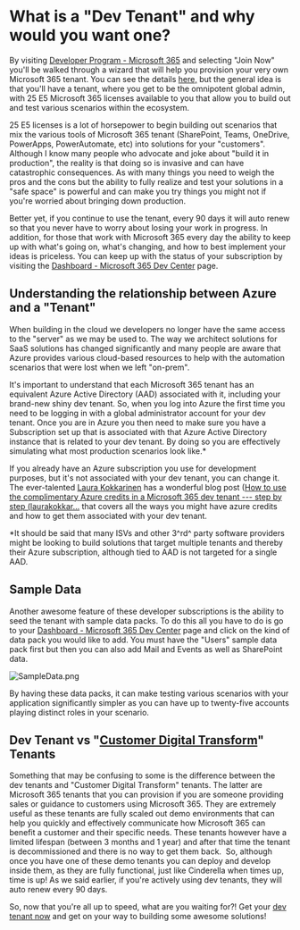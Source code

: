 # What is a "Dev Tenant" and why would you want one?

By visiting [Developer Program - Microsoft
365](https://developer.microsoft.com/en-us/microsoft-365/dev-program "Developer Program - Microsoft 365") and
selecting "Join Now" you'll be walked through a wizard that will help
you provision your very own Microsoft 365 tenant. You can see the
details
[here,](https://developer.microsoft.com/en-us/microsoft-365/dev-program#Subscription) but
the general idea is that you'll have a tenant, where you get to be the
omnipotent global admin, with 25 E5 Microsoft 365 licenses available to
you that allow you to build out and test various scenarios within the
ecosystem.

25 E5 licenses is a lot of horsepower to begin building out scenarios
that mix the various tools of Microsoft 365 tenant (SharePoint, Teams,
OneDrive, PowerApps, PowerAutomate, etc) into solutions for your
"customers". Although I know many people who advocate and joke about
"build it in production", the reality is that doing so is invasive and
can have catastrophic consequences. As with many things you need to
weigh the pros and the cons but the ability to fully realize and test
your solutions in a "safe space" is powerful and can make you try things
you might not if you're worried about bringing down production.

Better yet, if you continue to use the tenant, every 90 days it will
auto renew so that you never have to worry about losing your work in
progress. In addition, for those that work with Microsoft 365 every day
the ability to keep up with what's going on, what's changing, and how to
best implement your ideas is priceless. You can keep up with the status
of your subscription by visiting the [Dashboard - Microsoft 365 Dev
Center](https://developer.microsoft.com/en-us/microsoft-365/profile "Dashboard - Microsoft 365 Dev Center")
page.

## Understanding the relationship between Azure and a "Tenant"

When building in the cloud we developers no longer have the same access
to the "server" as we may be used to. The way we architect solutions for
SaaS solutions has changed significantly and many people are aware that
Azure provides various cloud-based resources to help with the automation
scenarios that were lost when we left "on-prem".

It's important to understand that each Microsoft 365 tenant has an
equivalent Azure Active Directory (AAD) associated with it, including
your brand-new shiny dev tenant. So, when you log into Azure the first
time you need to be logging in with a global administrator account for
your dev tenant. Once you are in Azure you then need to make sure you
have a Subscription set up that is associated with that Azure Active
Directory instance that is related to your dev tenant. By doing so you
are effectively simulating what most production scenarios look like.\* 

If you already have an Azure subscription you use for development
purposes, but it's not associated with your dev tenant, you can change
it. The ever-talented [Laura
Kokkarinen](https://twitter.com/LauraKokkarinen "Laura Kokkarinen Twitter") has
a wonderful blog post ([How to use the complimentary Azure credits in a
Microsoft 365 dev tenant --- step by step
(laurakokkar\...](https://laurakokkarinen.com/how-to-use-the-complimentary-azure-credits-in-a-microsoft-365-developer-tenant-step-by-step/)
that covers all the ways you might have azure credits and how to get
them associated with your dev tenant.

\*It should be said that many ISVs and other 3^rd^ party software
providers might be looking to build solutions that target multiple
tenants and thereby their Azure subscription, although tied to AAD is
not targeted for a single AAD.

## Sample Data

Another awesome feature of these developer subscriptions is the ability
to seed the tenant with sample data packs. To do this all you have to do
is go to your [Dashboard - Microsoft 365 Dev
Center](https://developer.microsoft.com/en-us/microsoft-365/profile "Dashboard - Microsoft 365 Dev Center")
page and click on the kind of data pack you would like to add. You must
have the "Users" sample data pack first but then you can also add Mail
and Events as well as SharePoint data.

![SampleData.png](https://techcommunity.microsoft.com/t5/image/serverpage/image-id/244536i8E7B7E0C91F50697?v=v2 "SampleData.png")

By having these data packs, it can make testing various scenarios with
your application significantly simpler as you can have up to twenty-five
accounts playing distinct roles in your scenario.

## Dev Tenant vs "[Customer Digital Transform](https://cdx.transform.microsoft.com/ "Customer Digital Transform Site")" Tenants

Something that may be confusing to some is the difference between the
dev tenants and "Customer Digital Transform" tenants. The latter are
Microsoft 365 tenants that you can provision if you are someone
providing sales or guidance to customers using Microsoft 365. They are
extremely useful as these tenants are fully scaled out demo environments
that can help you quickly and effectively communicate how Microsoft 365
can benefit a customer and their specific needs. These tenants however
have a limited lifespan (between 3 months and 1 year) and after that
time the tenant is decommissioned and there is no way to get them back. 
So, although once you have one of these demo tenants you can deploy and
develop inside them, as they are fully functional, just like Cinderella
when times up, time is up! As we said earlier, if you're actively using
dev tenants, they will auto renew every 90 days.

So, now that you\'re all up to speed, what are you waiting for?! Get
your [dev tenant
now](https://developer.microsoft.com/en-us/microsoft-365/dev-program "Developer Program - Microsoft 365")
and get on your way to building some awesome solutions!